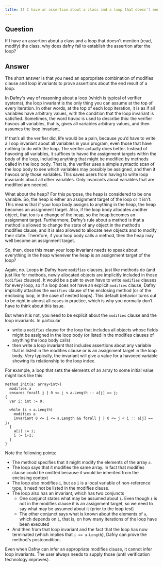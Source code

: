 ```yaml
---
title: If I have an assertion about a class and a loop that doesn't mention (read, modify) the class, why does dafny fail to establish the assertion after the loop?
---
```


## Question

If I have an assertion about a class and a loop that doesn't mention (read, modify) the class, 
why does dafny fail to establish the assertion after the loop?

## Answer

The short answer is that you need an appropriate combination of modifies clause and 
loop invariants to prove assertions about the end result of a loop.

In Dafny's way of reasoning about a loop (which is typical of verifier systems), 
the loop invariant is the only thing you can assume at the top of every iteration. 
In other words, at the top of each loop iteration, it is as if all variables have 
arbitrary values, with the condition that the loop invariant is satisfied. 
Sometimes, the word _havoc_ is used to describe this: the verifier havocs all variables, 
that is, gives all variables arbitrary values, and then assumes the loop invariant.

If that’s all the verifier did, life would be a pain, because you’d have to write a l
oop invariant about all variables in your program, even those that have nothing to do with the loop.
The verifier actually does better. Instead of havocing all variables, it suffices to havoc 
the assignment targets within the body of the loop, including anything that might be modified by methods called in the loop body. 
That is, the verifier uses a simple syntactic scan of the loop body to see which 
variables may possibly be assigned, and then it havocs only those variables. 
This saves users from having to write loop invariants about all other variables.
Only invariants about variables that are modified are needed.

What about the heap? For this purpose, the heap is considered to be one variable. 
So, the heap is either an assignment target of the loop or it isn’t. 
This means that if your loop body assigns to anything in the heap, the heap becomes an assignment target. 
Also, if the loop body allocates another object, that too is a change of the heap, 
so the heap becomes an assignment target. 
Furthermore, Dafny’s rule about a method is that a method is allowed to change the 
state of any object in the method’s modifies clause, 
and it is also allowed to allocate new objects and to modify their state. 
Therefore, if your loop body calls a method, then the heap may well become an assignment target.

So, then, does this mean your loop invariant needs to speak about everything in the heap whenever the heap is an assignment target of the loop?

Again, no. Loops in Dafny have `modifies` clauses, just like methods do (and just like for methods, 
newly allocated objects are implicitly included in those `modifies` clauses). 
It would be a pain to even have to write `modifies` clauses for every loop, 
so if a loop does not have an explicit `modifies` clause, Dafny implicitly attaches 
the `modifies` clause of the enclosing method (or of the enclosing loop, in the case of nested loops). 
This default behavior turns out to be right in almost all cases in practice, 
which is why you normally don’t have to think about this issue.

But when it is not, you need to be explicit about the `modifies` clause and the loop invariants. 
In particular
- write a `modifies` clause for the loop that includes all objects whose fields might be 
assigned in the loop body (or listed in the modifies clauses of anything the loop body calls)
- then write a loop invariant that includes assertions about any variable that is listed in the modifies clause
or is an assignment target in the loop body. 
Very typically, the invariant will give a value for a havoced variable showing its relationship to the loop index.

For example, a loop that sets the elements of an array to some initial value might look like this:
```dafny
method init(a: array<int>) 
  modifies a
  ensures forall j | 0 <= j < a.Length :: a[j] == j;
{
  var i: int := 0;

  while (i < a.Length) 
    modifies a
    invariant 0 <= i <= a.Length && forall j | 0 <= j < i :: a[j] == j;
  {
    a[i] := i;
    i := i+1;
  }
}
```

Note the following points:
- The method specifies that it might modify the elements of the array `a`.
- The loop says that it modifies the same array. 
In fact that modifies clause could be omitted
because it would be inherited from the enclosing context
- The loop also modifies `i`, but as `i` is a local variable of non-reference type, it need not be listed in the modifies clause.
- The loop also has an invariant, which has two conjuncts
   - One conjunct states what may be assumed about `i`. Even though `i` is not in the modifies clause 
    it is an assignment target, so we need to say what may be assumed about it (prior to the loop test)
   - The other conjunct says what is known about the elements of `a`, which depends on `i`, 
    that is, on how many iterations of the loop have been executed
- And then from that loop invariant and the fact that the loop has now terminated (which implies that `i == a.Length`), Dafny can prove the method's postcondition. 

Even when Dafny can infer an appropriate modifies clause, it cannot infer loop invariants. The user always needs to supply those (until verification technology improves). 
